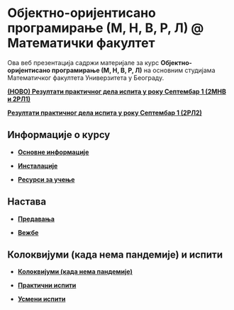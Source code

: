 # Објектно-оријентисано програмирање (М, Н, В, Р, Л) @ Математички факултет

Ова веб презентација садржи материјале за курс **Објектно-оријентисано програмирање  (М, Н, В, Р, Л)** на основним студијама Математичког факултета Универзитета у Београду.

**[(НОВО) Рeзултати практичног дела испита у року Септембар 1 (2МНВ и 2РЛ1)](pismeni-ispiti/info/README.md)**

**[Резултати практичног дела испита у року Септембар 1 (2РЛ2)](pismeni-ispiti/info/README.md)**


<!--**[Рeзултати практичног дела испита у року Јун 2 (2МНВ и 2РЛ1)](pismeni-ispiti/info/README.md)**

**[Рeзултати практичног дела испита у року Јун 2 (2РЛ2)](pismeni-ispiti/info/README.md)** -->



## Информације о курсу

* **[Основне информације](/informacije/README.md)**

* **[Инсталације](/INSTALACIJE.md)**

* **[Ресурси за учење](/RESURSI-ZA-UCENJE.md)**

## Настава

* **[Предавања](/predavanja/README.md)**

* **[Вежбе](/vezbe/README.md)**

## Колоквијуми (када нема пандемије) и испити


* **[Колоквијуми (када нема пандемије)](/kolokvijumi/README.md)**

* **[Практични испити](/pismeni-ispiti/README.md)**

* **[Усмени испити](/usmeni-ispiti/README.md)**
